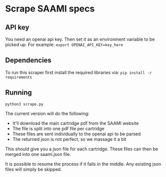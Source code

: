 # Scrape SAAMI specs

## API key
You need an openai api key. Then set it as an environment variable to be picked up. For example:
`export OPENAI_API_KEY=key_here`

## Dependencies
To run this scraper first install the required libraries via:
`pip install -r requirements`

## Running
`python3 scrape.py`

The current version will do the following:
* It'll download the main cartridge pdf from the SAAMI website
* The file is split into one pdf file per cartridge
* These files are sent individually to the openai api to be parsed
* The returned json is not perfect, so we massage it a bit
  
This should give you a json file for each cartridge.
These files can then be merged into one saami.json file.

It is possible to resume the process if it fails in the middle. Any existing json files will simply be skipped.